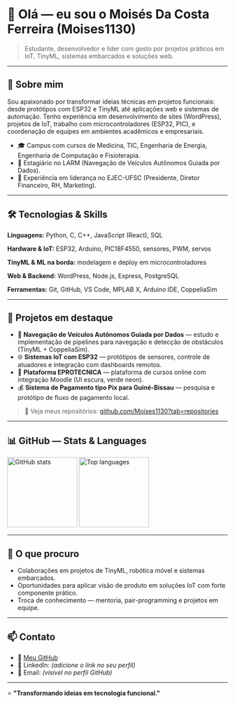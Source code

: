 # 👋 Olá — eu sou o Moisés Da Costa Ferreira (Moises1130)

> Estudante, desenvolvedor e líder com gosto por projetos práticos em IoT, TinyML, sistemas embarcados e soluções web.  

---

## 🚀 Sobre mim

Sou apaixonado por transformar ideias técnicas em projetos funcionais: desde protótipos com ESP32 e TinyML até aplicações web e sistemas de automação. Tenho experiência em desenvolvimento de sites (WordPress), projetos de IoT, trabalho com microcontroladores (ESP32, PIC), e coordenação de equipes em ambientes acadêmicos e empresariais.

- 🎓 Campus com cursos de Medicina, TIC, Engenharia de Energia, Engenharia de Computação e Fisioterapia.  
- 🧭 Estagiário no LARM (Navegação de Veículos Autônomos Guiada por Dados).  
- 🤝 Experiência em liderança no EJEC-UFSC (Presidente, Diretor Financeiro, RH, Marketing).  

---

## 🛠️ Tecnologias & Skills

**Linguagens:** Python, C, C++, JavaScript (React), SQL  

**Hardware & IoT:** ESP32, Arduino, PIC18F4550, sensores, PWM, servos  

**TinyML & ML na borda:** modelagem e deploy em microcontroladores  

**Web & Backend:** WordPress, Node.js, Express, PostgreSQL  

**Ferramentas:** Git, GitHub, VS Code, MPLAB X, Arduino IDE, CoppeliaSim  

---

## 📁 Projetos em destaque

- 🚗 **Navegação de Veículos Autônomos Guiada por Dados** — estudo e implementação de pipelines para navegação e detecção de obstáculos (TinyML + CoppeliaSim).  
- 🌐 **Sistemas IoT com ESP32** — protótipos de sensores, controle de atuadores e integração com dashboards remotos.  
- 🧠 **Plataforma EPROTECNICA** — plataforma de cursos online com integração Moodle (UI escura, verde neon).  
- 💰 **Sistema de Pagamento tipo Pix para Guiné-Bissau** — pesquisa e protótipo de fluxo de pagamento local.  

> 🔗 Veja meus repositórios: [github.com/Moises1130?tab=repositories](https://github.com/Moises1130?tab=repositories)

---

## 📊 GitHub — Stats & Languages

<p align="left">
  <img src="https://github-readme-stats.vercel.app/api?username=Moises1130&show_icons=true&theme=dark" alt="GitHub stats" height="160"/>
  <img src="https://github-readme-stats.vercel.app/api/top-langs/?username=Moises1130&layout=compact&theme=dark" alt="Top languages" height="160"/>
</p>

---

## 🎯 O que procuro

- Colaborações em projetos de TinyML, robótica móvel e sistemas embarcados.  
- Oportunidades para aplicar visão de produto em soluções IoT com forte componente prático.  
- Troca de conhecimento — mentoria, pair-programming e projetos em equipe.  

---

## 📫 Contato

- 💼 [Meu GitHub](https://github.com/Moises1130)  
- 🔗 LinkedIn: *(adicione o link no seu perfil)*  
- 📧 Email: *(visível no perfil GitHub)*  

---

⭐ **\"Transformando ideias em tecnologia funcional.\"**  
